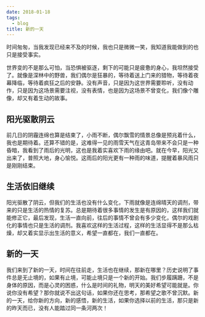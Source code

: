 ```yaml
---
date: 2018-01-18
tags:
  - blog
title: 新的一天
---
```


时间匆匆，当我发现已经来不及的时候，我也只是微微一笑，我知道我能做到的也只是接受事实。

<!--more-->

世界变的不是那么可怕，当恐惧被驱逐，剩下的可能只是疲惫的身心，我坦然接受了。就像是深林中的野兽，我们偶尔是狂暴的，等待着送上门来的猎物，等待着夜幕降临，等待着疯狂之后的安静。没有声音，只是因为这世界需要聆听，没有动作，只是因为这场景需要注视，没有表情，也是因为这场景不曾变化，我们像个雕像，却又有着生动的故事。

## 阳光驱散阴云

前几日的阴霾连绵也算是结束了，小雨不断，偶尔飘雪的情景总像是预兆着什么，我也是期待着。还算不错的是，这难得一见的雨雪天气在这青岛带来不会只是一种昏暗，我看到了雨后的光明，这也是我着实喜欢下雨的缘由吧。就在今早，阳光又出来了，普照大地，身心愉悦。这雨后的阳光更有一种雨的味道，提醒着暴风雨只是刚刚结束。

## 生活依旧继续

阳光驱散了阴云，但我们的生活也没有什么变化，下雨就像是连绵晴天的调剂，带来的只是生活的热情的复苏。总是期待着很多事情的发生是有原因的，这样我们就能修正它，最后发现，生活一直向前，往后的事情不曾会有多少变化，偶尔的戏剧化的事情也只是生活的调剂。我喜欢这样的生活过程，这样的生活显得不是那么枯燥，却又着实显示出生活的意义，希望一直都在，我们一直都在。

## 新的一天

我们来到了新的一天，时间在往前走，生活也在继续，那新在哪里？历史说明了事件总是无止境的，如果有止境，可能止境只是一个新的开始。我们步履蹒跚，不是身体的原因，而是心灵的困惑，什么是时间的礼物，明天的美好希望可能就是。你说你没有希望？那你就说不出这句话，如果你还在思考，那希望之歌不曾沉默。新的一天，给你新的方向，新的感悟，新的生活，如果你选择以前的生活，那只是新的昨天而已，没有人能踏过同一条河两次！
